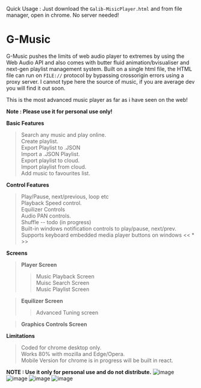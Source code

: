 Quick Usage : Just download the `Galib-MisicPlayer.html` and from file manager, open in chrome. No server needed!

# G-Music
G-Music pushes the limits of web audio player to extremes by using the Web Audio API and also comes with butter fluid animation/bvisualiser and next-gen playlist management system.
Built on a single html file, the HTML file can run on `FILE://` protocol by bypassing crossorigin errors using a proxy server. I cannot type here the source of music,
if you are average dev you will find it out soon. 

This is the most advanced music player as far as i have seen on the web!


**Note : Please use it for personal use only!**

**Basic Features**  
>Search any music and play online.  
>Create playlist.  
>Export Playlist to .JSON  
>Import a .JSON Playlist.  
>Export playlist to cloud.  
>Import playlist from cloud.  
>Add music to favourites list.  

**Control Features**
>Play/Pause, next/previous, loop etc  
>Playback Speed control.  
>Equilizer Controls  
>Audio PAN controls.  
>Shuffle -- todo (in progress)  
>Built-in windows notification controls to play/pause, next/prev.  
>Supports keyboard embedded media player buttons on windows << * >>

**Screens**
>**Player Screen**  
>>Music Playback Screen  
>>Muisc Search Screen  
>>Music Playlist Screen  

>**Equilizer Screen**  
>>Advanced Tuning screen  

>**Graphics Controls Screen**  


**Limitations**
>Coded for chrome desktop only.  
>Works 80% with mozilla and Edge/Opera.  
>Mobile Version for chrome is in progress will be built in react.  

**NOTE : Use it only for personal use and do not distribute.** 
![image](https://user-images.githubusercontent.com/17314236/182872485-34b626e3-0e4a-4a25-8b8d-8d1e16e3a0dc.png)
![image](https://user-images.githubusercontent.com/17314236/182872830-6d5d99a7-6920-461e-a9bf-6f0024f033a9.png)
![image](https://user-images.githubusercontent.com/17314236/182873206-3b3a2c09-d8ea-4ca5-9b49-457c04076a2e.png)
![image](https://user-images.githubusercontent.com/17314236/182873340-c20ef944-d495-4e7d-8512-a97a6c4a1a17.png)




